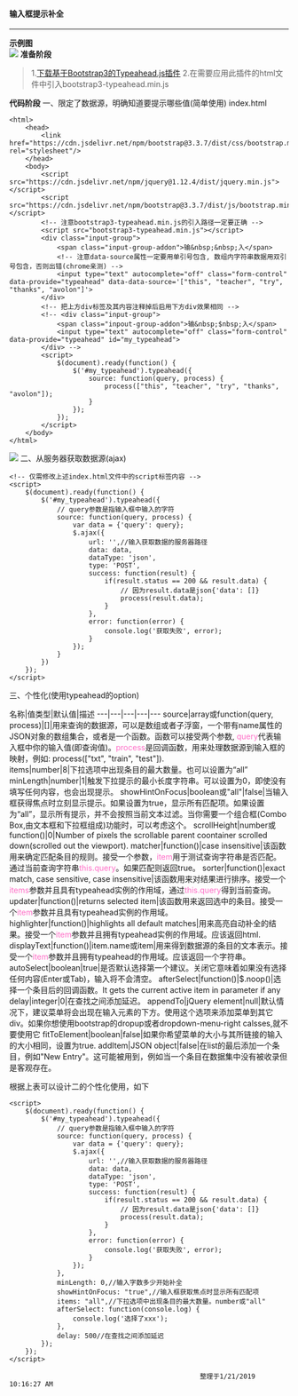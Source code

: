 #### 输入框提示补全 ####

----------

**示例图**  
![](https://i.imgur.com/S7CLGrO.png)
**准备阶段**
> 1.[下载基于Bootstrap3的Typeahead.js插件](https://github.com/bassjobsen/Bootstrap-3-Typeahead/)
> 2.在需要应用此插件的html文件中引入bootstrap3-typeahead.min.js  

**代码阶段**
一、限定了数据源，明确知道要提示哪些值(简单使用)
index.html

```
<html>
	<head>
		<link href="https://cdn.jsdelivr.net/npm/bootstrap@3.3.7/dist/css/bootstrap.min.css" rel="stylesheet"/>
	</head>
	<body>
		<script src="https://cdn.jsdelivr.net/npm/jquery@1.12.4/dist/jquery.min.js"></script>
		<script src="https://cdn.jsdelivr.net/npm/bootstrap@3.3.7/dist/js/bootstrap.min.js"></script>
		<!-- 注意bootstrap3-typeahead.min.js的引入路径一定要正确 -->
		<script src="bootstrap3-typeahead.min.js"></script>
		<div class="input-group">
			<span class="input-group-addon">输&nbsp;&nbsp;入</span>
			<!-- 注意data-source属性一定要用单引号包含, 数组内字符串数据用双引号包含，否则出错(chrome亲测) -->
			<input type="text" autocomplete="off" class="form-control" data-provide="typeahead" data-data-source='["this", "teacher", "try", "thanks", "avolon"]'>
		</div>
		<!-- 把上方div标签及其内容注释掉后启用下方div效果相同 -->
		<!-- <div class="input-group">
			<span class="inpout-group-addon">输&nbsp;$nbsp;入</span>
			<input type="text" autocomplete="off" class="form-control" data-provide="typeahead" id="my_typeahead">
		</div> -->
		<script>
			$(document).ready(function() {
				$('#my_typeahead').typeahead({
					source: function(query, process) {
						process(["this", "teacher", "try", "thanks", "avolon"]);
					}
				});
			});
		</script>
	</body>
</html>
```

![](https://i.imgur.com/yBCkLwr.png)
二、从服务器获取数据源(ajax)

```
<!-- 仅需修改上述index.html文件中的script标签内容 -->
<script>
	$(document).ready(function() {
		$('#my_typeahead').typeahead({
			// query参数是指输入框中输入的字符
			source: function(query, process) {
				var data = {'query': query};
				$.ajax({
					url: '',//输入获取数据的服务器路径
					data: data,
					dataType: 'json',
					type: 'POST',
					success: function(result) {
						if(result.status == 200 && result.data) {
							// 因为result.data是json{'data': []}
							process(result.data);
						}
					},
					error: function(error) {
						console.log('获取失败', error);
					}
				});			
			}
		})
	});
</script>
```

三、个性化(使用typeahead的option)

名称|值类型|默认值|描述
---|---|---|---|---
source|array或function(query, process)|[]|用来查询的数据源，可以是数组或者子浮窗，一个带有name属性的JSON对象的数组集合，或者是一个函数。函数可以接受两个参数, <font color="#FF6EC7">query</font>代表输入框中你的输入值(即查询值)。<font color="#FF6EC7">process</font>是回调函数，用来处理数据源到输入框的映射，例如: process(["txt", "train", "test"]).  
items|number|8|下拉选项中出现条目的最大数量。也可以设置为“all”
minLength|number|1|触发下拉提示的最小长度字符串。可以设置为0，即使没有填写任何内容，也会出现提示。
showHintOnFocus|boolean或"all"|false|当输入框获得焦点时立刻显示提示。如果设置为true，显示所有匹配项。如果设置为“all”，显示所有提示，并不会按照当前文本过滤。当你需要一个组合框(Combo Box,由文本框和下拉框组成)功能时，可以考虑这个。
scrollHeight|number或function()|0|Number of pixels the scrollable parent coontainer scrolled down(scrolled out the viewport).
matcher|function()|case insensitive|该函数用来确定匹配条目的规则。接受一个参数，<font color="#FF6EC7">item</font>用于测试查询字符串是否匹配。通过当前查询字符串<font color="#FF6EC7">this.query</font>。如果匹配则返回true。
sorter|function()|exact match, case sensitive, case insensitive|该函数用来对结果进行排序。接受一个<font color="#FF6EC7">items</font>参数并且具有typeahead实例的作用域，通过<font color="#FF6EC7">this.query</font>得到当前查询。
updater|function()|returns selected item|该函数用来返回选中的条目。接受一个<font color="#FF6EC7">item</font>参数并且具有typeahead实例的作用域。
highlighter|function()|highlights all default matches|用来高亮自动补全的结果。接受一个<font color="#FF6EC7">item</font>参数并且拥有typeahead实例的作用域。应该返回html.
displayText|function()|item.name或item|用来得到数据源的条目的文本表示。接受一个<font color="#FF6EC7">item</font>参数并且拥有typeahead的作用域。应该返回一个字符串。
autoSelect|boolean|true|是否默认选择第一个建议。关闭它意味着如果没有选择任何内容(Enter或Tab)，输入将不会清空。
afterSelect|function()|$.noop()|选择一个条目后的回调函数。It gets the current active item in parameter if any
delay|integer|0|在查找之间添加延迟。
appendTo|jQuery element|null|默认情况下，建议菜单将会出现在输入元素的下方。使用这个选项来添加菜单到其它div。如果你想使用bootstrap的dropup或者dropdown-menu-right calsses,就不要使用它
fitToElement|boolean|false|如果你希望菜单的大小与其所链接的输入的大小相同，设置为true.
addItem|JSON object|false|在list的最后添加一个条目，例如"New Entry"。这可能被用到，例如当一个条目在数据集中没有被收录但是客观存在。  

根据上表可以设计二的个性化使用，如下
```
<script>
	$(document).ready(function() {
		$('#my_typeahead').typeahead({
			// query参数是指输入框中输入的字符
			source: function(query, process) {
				var data = {'query': query};
				$.ajax({
					url: '',//输入获取数据的服务器路径
					data: data,
					dataType: 'json',
					type: 'POST',
					success: function(result) {
						if(result.status == 200 && result.data) {
							// 因为result.data是json{'data': []}
							process(result.data);
						}
					},
					error: function(error) {
						console.log('获取失败', error);
					}
				});			
			},
			minLength: 0,//输入字数多少开始补全
			showHintOnFocus: "true",//输入框获取焦点时显示所有匹配项
			items: "all",//下拉选项中出现条目的最大数量。number或"all"
			afterSelect: function(console.log) {
				console.log('选择了xxx');
			},
			delay: 500//在查找之间添加延迟
		});
	});
</script>
```

													整理于1/21/2019 10:16:27 AM 


